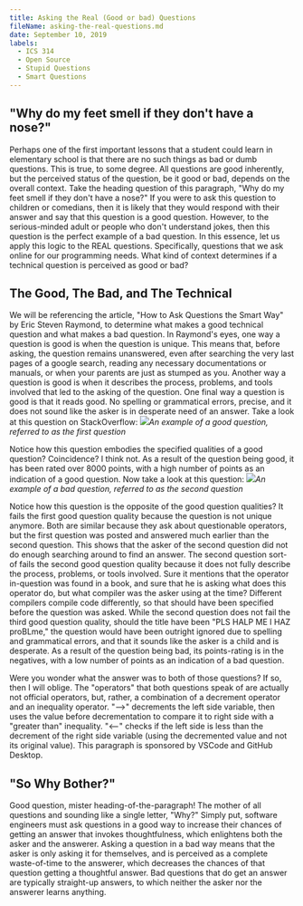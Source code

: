 ```yaml
---
title: Asking the Real (Good or bad) Questions  
fileName: asking-the-real-questions.md  
date: September 10, 2019  
labels:
  - ICS 314
  - Open Source
  - Stupid Questions
  - Smart Questions
---
```

## "Why do my feet smell if they don't have a nose?"
Perhaps one of the first important lessons that a student could learn in elementary school is that there are no such things as bad or dumb questions. This is true, to some degree. All questions are good inherently, but the perceived status of the question, be it good or bad, depends on the overall context. Take the heading question of this paragraph, "Why do my feet smell if they don't have a nose?" If you were to ask this question to children or comedians, then it is likely that they would respond with their answer and say that this question is a good question. However, to the serious-minded adult or people who don't understand jokes, then this question is the perfect example of a bad question. In this essence, let us apply this logic to the REAL questions. Specifically, questions that we ask online for our programming needs. What kind of context determines if a technical question is perceived as good or bad? 

## The Good, The Bad, and The Technical
We will be referencing the article, "How to Ask Questions the Smart Way" by Eric Steven Raymond, to determine what makes a good technical question and what makes a bad question. In Raymond's eyes, one way a question is good is when the question is unique. This means that, before asking, the question remains unanswered, even after searching the very last pages of a google search, reading any necessary documentations or manuals, or when your parents are just as stumped as you. Another way a question is good is when it describes the process, problems, and tools involved that led to the asking of the question. One final way a question is good is that it reads good. No spelling or grammatical errors, precise, and it does not sound like the asker is in desperate need of an answer. Take a look at this question on StackOverflow: 
<img class="ui image" src="../images/good_question_example.PNG">*An example of a good question, referred to as the first question*

Notice how this question embodies the specified qualities of a good question? Coincidence? I think not. As a result of the question being good, it has been rated over 8000 points, with a high number of points as an indication of a good question. Now take a look at this question:
<img class="ui image" src="../images/bad_question_example.PNG">*An example of a bad question, referred to as the second question*

Notice how this question is the opposite of the good question qualities? It fails the first good question quality because the question is not unique anymore. Both are similar because they ask about questionable operators, but the first question was posted and answered much earlier than the second question. This shows that the asker of the second question did not do enough searching around to find an answer. The second question sort-of fails the second good question quality because it does not fully describe the process, problems, or tools involved. Sure it mentions that the operator in-question was found in a book, and sure that he is asking what does this operator do, but what compiler was the asker using at the time? Different compilers compile code differently, so that should have been specified before the question was asked. While the second question does not fail the third good question quality, should the title have been "PLS HALP ME I HAZ proBLme," the question would have been outright ignored due to spelling and grammatical errors, and that it sounds like the asker is a child and is desperate. As a result of the question being bad, its points-rating is in the negatives, with a low number of points as an indication of a bad question. 

Were you wonder what the answer was to both of those questions? If so, then I will oblige. The "operators" that both questions speak of are actually not official operators, but, rather, a combination of a decrement operator and an inequality operator. "-->" decrements the left side variable, then uses the value before decrementation to compare it to right side with a "greater than" inequality. "<--" checks if the left side is less than the decrement of the right side variable (using the decremented value and not its original value). This paragraph is sponsored by VSCode and GitHub Desktop.

## "So Why Bother?"
Good question, mister heading-of-the-paragraph! The mother of all questions and sounding like a single letter, "Why?" Simply put, software engineers must ask questions in a good way to increase their chances of getting an answer that invokes thoughtfulness, which enlightens both the asker and the answerer. Asking a question in a bad way means that the asker is only asking it for themselves, and is perceived as a complete waste-of-time to the answerer, which decreases the chances of that question getting a thoughtful answer. Bad questions that do get an answer are typically straight-up answers, to which neither the asker nor the answerer learns anything.    
